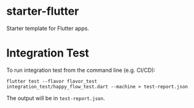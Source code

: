 # starter-flutter
Starter template for Flutter apps.

# Integration Test

To run integration test from the command line (e.g. CI/CD):

```
flutter test --flavor flavor_test integration_test/happy_flow_test.dart --machine > test-report.json
```

The output will be in `test-report.json`.
